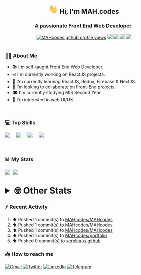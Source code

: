 <h2 align="center"><img src="./Hi.gif" width="30px" height="30px"> Hi, I'm MAH.codes</h2>

<h3 align="center">A passionate Front End Web Developer.</h3>

<div align="center">
  <a href="#"><img src="https://komarev.com/ghpvc/?username=MAHcodes&style=for-the-badge&logo=" alt="MAHcodes github profile views" /></a>
  <a href="https://www.linux.org"><img src="https://img.shields.io/badge/OS-Linux-e06c75?style=for-the-badge&logo=linux" /></a>
	<a href="https://archlinux.org"><img src="https://img.shields.io/badge/DISTRO-Arch-56b6c2?style=for-the-badge&logo=arch-linux" /></a>
	<a href="https://dwm.suckless.org"><img src="https://img.shields.io/badge/WM-DWM-005577?style=for-the-badge&logo=dwm" /></a>
	<a href="https://neovim.io"><img src="https://img.shields.io/badge/IDE-Neovim-98c379?style=for-the-badge&logo=neovim" /></a>
</div>

<br>

### :man_technologist: About Me

- :books: I'm self-taught Front End Web Developer.
- :ballot_box_with_check: I'm currently working on ReactJS projects.
- :dart: I'm currently learning ReactJS, Redux, Firebase & NextJS.
- :eyes: I’m looking to collaborate on Front-End projects.
- :mortar_board: I'm currently studying MIS Second Year.
- :art: I'm interested in web UI/UX.

<br>

### :computer: Top Skills

<div style="display:flex;">
<img width ='36px' src ='https://raw.githubusercontent.com/rahulbanerjee26/githubAboutMeGenerator/main/icons/html.svg' />
<img width ='36px' src ='https://raw.githubusercontent.com/rahulbanerjee26/githubAboutMeGenerator/main/icons/css.svg' />
<img width ='36px' src ='https://raw.githubusercontent.com/rahulbanerjee26/githubAboutMeGenerator/main/icons/javascript.svg' />
<img width ='36px' src ='https://raw.githubusercontent.com/rahulbanerjee26/githubAboutMeGenerator/main/icons/reactjs.svg' />
</div>

<br>
<br>

### :bar_chart: My Stats

<img src="https://github-readme-stats.vercel.app/api?username=MAHcodes&show_icons=true&locale=en" width="49%" /><span style="display:inline-block;width:2%"></span><img src="https://github-readme-streak-stats.herokuapp.com/?user=MAHcodes&" width="49%" />

<br>

<details>
<summary style="font-size: 1.75rem; font-weight: bold;"><strong style="font-size: 1.75rem; font-weight: bold;"> 🤓 Other Stats </strong></summary>
<br>

<!--START_SECTION:waka-->
![Lines of code](https://img.shields.io/badge/From%20Hello%20World%20I%27ve%20Written-264%20Thousand%20lines%20of%20code-blue)

**🐱 My GitHub Data** 

> 🏆 1,117 Contributions in the Year 2022
 > 
> 📦 342.5 kB Used in GitHub's Storage 
 > 
> 💼 Opted to Hire
 > 
> 📜 24 Public Repositories 
 > 
> 🔑 7 Private Repositories  
 > 
**I'm a Night 🦉** 

```text
🌞 Morning    147 commits    ███░░░░░░░░░░░░░░░░░░░░░░   14.57% 
🌆 Daytime    249 commits    ██████░░░░░░░░░░░░░░░░░░░   24.68% 
🌃 Evening    389 commits    █████████░░░░░░░░░░░░░░░░   38.55% 
🌙 Night      224 commits    █████░░░░░░░░░░░░░░░░░░░░   22.2%

```
📅 **I'm Most Productive on Monday** 

```text
Monday       173 commits    ████░░░░░░░░░░░░░░░░░░░░░   17.15% 
Tuesday      150 commits    ███░░░░░░░░░░░░░░░░░░░░░░   14.87% 
Wednesday    126 commits    ███░░░░░░░░░░░░░░░░░░░░░░   12.49% 
Thursday     129 commits    ███░░░░░░░░░░░░░░░░░░░░░░   12.78% 
Friday       102 commits    ██░░░░░░░░░░░░░░░░░░░░░░░   10.11% 
Saturday     160 commits    ████░░░░░░░░░░░░░░░░░░░░░   15.86% 
Sunday       169 commits    ████░░░░░░░░░░░░░░░░░░░░░   16.75%

```


📊 **This Week I Spent My Time On** 

```text
⌚︎ Time Zone: Asia/Beirut

💬 Programming Languages: 
JavaScript               29 hrs 45 mins      ████████████████░░░░░░░░░   65.59% 
TypeScript               8 hrs 59 mins       █████░░░░░░░░░░░░░░░░░░░░   19.82% 
Markdown                 1 hr 59 mins        █░░░░░░░░░░░░░░░░░░░░░░░░   4.4% 
CSS                      1 hr 7 mins         ░░░░░░░░░░░░░░░░░░░░░░░░░   2.48% 
JSON                     1 hr 1 min          ░░░░░░░░░░░░░░░░░░░░░░░░░   2.26%

🔥 Editors: 
Neovim                   45 hrs 22 mins      █████████████████████████   100.0%

🐱‍💻 Projects: 
portfolio                23 hrs 55 mins      █████████████░░░░░░░░░░░░   52.72% 
eeveelution              9 hrs 26 mins       █████░░░░░░░░░░░░░░░░░░░░   20.82% 
xerolinux.xyz            7 hrs 11 mins       ████░░░░░░░░░░░░░░░░░░░░░   15.84% 
LT                       1 hr 26 mins        ░░░░░░░░░░░░░░░░░░░░░░░░░   3.18% 
Unknown Project          1 hr 11 mins        ░░░░░░░░░░░░░░░░░░░░░░░░░   2.64%

💻 Operating System: 
Linux                    45 hrs 22 mins      █████████████████████████   100.0%

```

**I Mostly Code in JavaScript** 

```text
JavaScript               15 repos            ██████████████░░░░░░░░░░░   55.56% 
Python                   3 repos             ██░░░░░░░░░░░░░░░░░░░░░░░   11.11% 
CSS                      2 repos             █░░░░░░░░░░░░░░░░░░░░░░░░   7.41% 
TypeScript               2 repos             █░░░░░░░░░░░░░░░░░░░░░░░░   7.41% 
HTML                     1 repo              █░░░░░░░░░░░░░░░░░░░░░░░░   3.7%

```



 Last Updated on 08/12/2022 18:42:43 UTC
<!--END_SECTION:waka-->

</details>

### :zap: Recent Activity

<!--RECENT_ACTIVITY:start-->
1. ⬆️ Pushed 1 commit(s) to [MAHcodes/MAHcodes](https://github.com/MAHcodes/MAHcodes)
2. ⬆️ Pushed 1 commit(s) to [MAHcodes/MAHcodes](https://github.com/MAHcodes/MAHcodes)
3. ⬆️ Pushed 1 commit(s) to [MAHcodes/MAHcodes](https://github.com/MAHcodes/MAHcodes)
4. ⬆️ Pushed 1 commit(s) to [MAHcodes/portfolio](https://github.com/MAHcodes/portfolio)
5. ⬆️ Pushed 0 commit(s) to [xerolinux/.github](https://github.com/xerolinux/.github)
<!--RECENT_ACTIVITY:end-->

### :inbox_tray: How to reach me

[![Gmail](https://img.shields.io/badge/Gmail-D14836?style=for-the-badge&logo=gmail&logoColor=white)](mailto:mhmdalihsen102@gmail.com)
[![Twitter](https://img.shields.io/badge/Twitter-1DA1F2?style=for-the-badge&logo=twitter&logoColor=white)](https://twitter.com/MhmdAliHsen)
[![LinkedIn](https://img.shields.io/badge/LinkedIn-0077B5?style=for-the-badge&logo=linkedin&logoColor=white)](https://www.linkedin.com/in/mah-codes-66b0671b7/)
[![Telegram](https://img.shields.io/badge/Telegram-2CA5E0?style=for-the-badge&logo=telegram&logoColor=white&bgColor=black)](https://t.me/mhmdalihsen)
